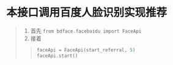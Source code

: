 # 本接口调用百度人脸识别实现推荐
>1. 首先 `from bdface.facebaidu import FaceApi`
>2. 接着
>>```python
>>faceApi = FaceApi(start_referral, 5)
>>faceApi.start()
>>```